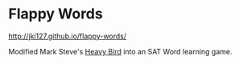 Flappy Words
=============

http://jki127.github.io/flappy-words/

Modified Mark Steve's [Heavy Bird](https://github.com/marksteve/dtmb) into an SAT Word learning game.
